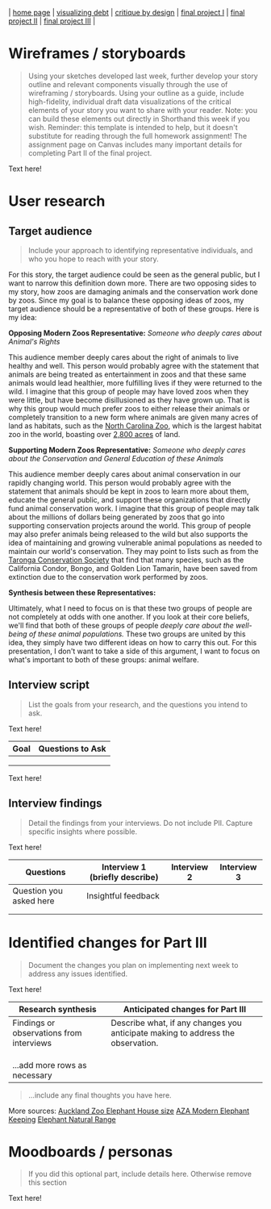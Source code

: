 | [home page](README.md) | [visualizing debt](visualizing-government-debt.md) | [critique by design](critique-by-design.md) | [final project I](final-project-part-one.md) | [final project II](final-project-part-two.md) | [final project III](final-project-part-three.md) |

# Wireframes / storyboards
> Using your sketches developed last week, further develop your story outline and relevant components visually through the use of wireframing / storyboards. Using your outline as a guide, include high-fidelity, individual draft data visualizations of the critical elements of your story you want to share with your reader. Note: you can build these elements out directly in Shorthand this week if you wish.  Reminder: this template is intended to help, but it doesn't substitute for reading through the full homework assignment!  The assignment page on Canvas includes many important details for completing Part II of the final project. 

Text here!

# User research 

## Target audience
> Include your approach to identifying representative individuals, and who you hope to reach with your story. 

For this story, the target audience could be seen as the general public, but I want to narrow this definition down more. There are two opposing sides to my story, how zoos are damaging animals and the conservation work done by zoos. Since my goal is to balance these opposing ideas of zoos, my target audience should be a representative of both of these groups. Here is my idea:



**Opposing Modern Zoos Representative:** _Someone who deeply cares about Animal's Rights_  

This audience member deeply cares about the right of animals to live healthy and well. This person would probably agree with the statement that animals are being treated as entertainment in zoos and that these same animals would lead healthier, more fulfilling lives if they were returned to the wild. I imagine that this group of people may have loved zoos when they were little, but have become disillusioned as they have grown up. That is why this group would much prefer zoos to either release their animals or completely transition to a new form where animals are given many acres of land as habitats, such as the [North Carolina Zoo](https://www.nczoo.org/visit/about-zoo#:~:text=From%20critically%20endangered%20vultures%20and,for%20more%20than%20two%20decades.&text=Just%20a%20reminder%E2%80%A6,world's%20largest%20natural%20habitat%20zoo.), which is the largest habitat zoo in the world, boasting over [2,800 acres](https://www.dncr.nc.gov/news/press-releases/2024/03/13/north-carolina-zoo-ranks-among-top-10-best-zoos-nation#:~:text=As%20the%20world's%20largest%20natural,treat%20for%20its%20golden%20anniversary.) of land.



**Supporting Modern Zoos Representative:** _Someone who deeply cares about the Conservation and General Education of these Animals_

This audience member deeply cares about animal conservation in our rapidly changing world. This person would probably agree with the statement that animals should be kept in zoos to learn more about them, educate the general public, and support these organizations that directly fund animal conservation work. I imagine that this group of people may talk about the millions of dollars being generated by zoos that go into supporting conservation projects around the world. This group of people may also prefer animals being released to the wild but also supports the idea of maintaining and growing vulnerable animal populations as needed to maintain our world's conservation. They may point to lists such as from the [Taronga Conservation Society](https://taronga.org.au/news/2017-05-22/10-endangered-species-saved-extinction-zoos) that find that many species, such as the California Condor, Bongo, and Golden Lion Tamarin, have been saved from extinction due to the conservation work performed by zoos.



**Synthesis between these Representatives:**

Ultimately, what I need to focus on is that these two groups of people are not completely at odds with one another. If you look at their core beliefs, we'll find that both of these groups of people _deeply care about the well-being of these animal populations._ These two groups are united by this idea, they simply have two different ideas on how to carry this out. For this presentation, I don't want to take a side of this argument, I want to focus on what's important to both of these groups: animal welfare.

## Interview script
> List the goals from your research, and the questions you intend to ask. 

Text here!

| Goal | Questions to Ask |
|------|------------------|
|      |                  |
|      |                  |
|      |                  |


Text here!

## Interview findings
> Detail the findings from your interviews.  Do not include PII.  Capture specific insights where possible.

Text here!

| Questions               | Interview 1 (briefly describe) | Interview 2 | Interview 3 |
|-------------------------|--------------------------------|-------------|-------------|
| Question you asked here | Insightful feedback            |             |             |
|                         |                                |             |             |
|                         |                                |             |             |


# Identified changes for Part III
> Document the changes you plan on implementing next week to address any issues identified.  

Text here!

| Research synthesis                       | Anticipated changes for Part III                                                |
|------------------------------------------|---------------------------------------------------------------------------------|
| Findings or observations from interviews | Describe what, if any changes you anticipate making to address the observation. |
|                                          |                                                                                 |
|                                          |                                                                                 |
|                                          |                                                                                 |
| ...add more rows as necessary            |                                                                                 |

> ...include any final thoughts you have here. 

More sources:
[Auckland Zoo Elephant House size](https://www.aucklandzoo.co.nz/experiences/events-at-the-old-elephant-house)
[AZA Modern Elephant Keeping](https://assets.speakcdn.com/assets/2332/aza_standards_for_elephant_management_and_care.pdf)
[Elephant Natural Range](https://wildlifesos.org/elephant/elephant-migration-the-journey-of-gentle-giants/)

# Moodboards / personas
> If you did this optional part, include details here.  Otherwise remove this section

Text here!

